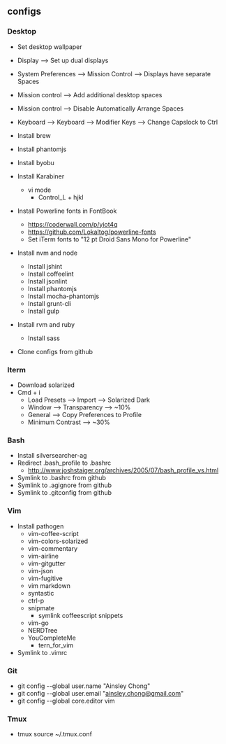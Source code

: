 ## configs

### Desktop
* Set desktop wallpaper
* Display --> Set up dual displays
* System Preferences --> Mission Control --> Displays have separate Spaces 
* Mission control --> Add additional desktop spaces
* Mission control --> Disable Automatically Arrange Spaces
* Keyboard --> Keyboard --> Modifier Keys --> Change Capslock to Ctrl
* Install brew
* Install phantomjs
* Install byobu
* Install Karabiner
  * vi mode
    * Control_L + hjkl
* Install Powerline fonts in FontBook
  * https://coderwall.com/p/yiot4q
  * https://github.com/Lokaltog/powerline-fonts
  * Set iTerm fonts to "12 pt Droid Sans Mono for Powerline" 
* Install nvm and node
  * Install jshint
  * Install coffeelint
  * Install jsonlint
  * Install phantomjs
  * Install mocha-phantomjs
  * Install grunt-cli
  * Install gulp
* Install rvm and ruby
  * Install sass

* Clone configs from github

### Iterm
* Download solarized
* Cmd + i
  * Load Presets --> Import --> Solarized Dark
  * Window --> Transparency --> ~10%
  * General --> Copy Preferences to Profile
  * Minimum Contrast --> ~30%

### Bash
* Install silversearcher-ag
* Redirect .bash_profile to .bashrc
  * http://www.joshstaiger.org/archives/2005/07/bash_profile_vs.html
* Symlink to .bashrc from github
* Symlink to .agignore from github
* Symlink to .gitconfig from github

### Vim
* Install pathogen
  * vim-coffee-script
  * vim-colors-solarized
  * vim-commentary
  * vim-airline
  * vim-gitgutter
  * vim-json
  * vim-fugitive
  * vim markdown
  * syntastic
  * ctrl-p
  * snipmate
    * symlink coffeescript snippets
  * vim-go
  * NERDTree
  * YouCompleteMe
    * tern_for_vim
* Symlink to .vimrc

### Git
* git config --global user.name "Ainsley Chong"
* git config --global user.email "ainsley.chong@gmail.com"
* git config --global core.editor vim

### Tmux
* tmux source ~/.tmux.conf
